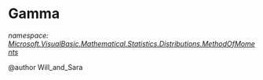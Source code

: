 ﻿# Gamma
_namespace: [Microsoft.VisualBasic.Mathematical.Statistics.Distributions.MethodOfMoments](./index.md)_

@author Will_and_Sara




